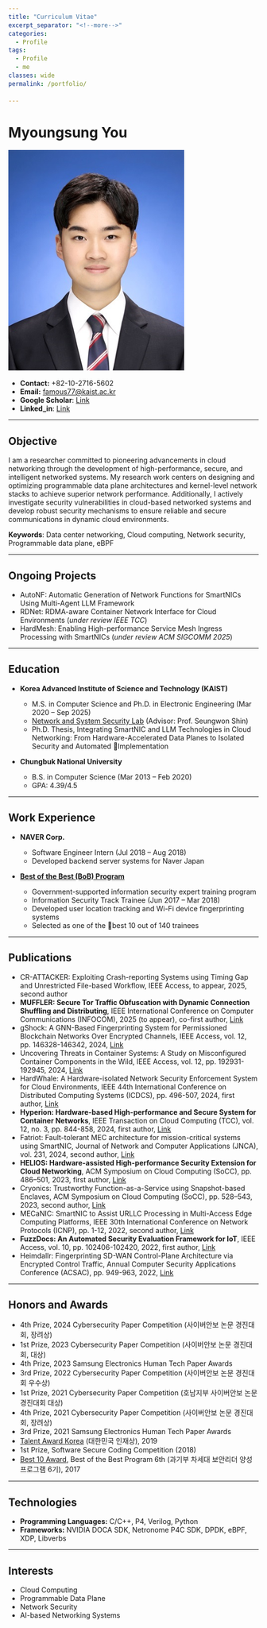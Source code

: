 ```yaml
---
title: "Curriculum Vitae"
excerpt_separator: "<!--more-->"
categories:
  - Profile
tags:
  - Profile
  - me
classes: wide
permalink: /portfolio/

---
```

# Myoungsung You
![나](/img/profile.jpg)

- **Contact:** +82-10-2716-5602
- **Email:** famous77@kaist.ac.kr
- **Google Scholar**: [Link](https://scholar.google.com/citations?hl=ko&user=zfB3C4kAAAAJ)
- **Linked_in**: [Link](https://www.linkedin.com/in/myoungsung-you-706124147/)
  
---

## Objective
I am a researcher committed to pioneering advancements in cloud networking through the development of high-performance, secure, and intelligent networked systems. My research work centers on designing and optimizing programmable data plane architectures and kernel-level network stacks to achieve superior network performance. Additionally, I actively investigate security vulnerabilities in cloud-based networked systems and develop robust security mechanisms to ensure reliable and secure communications in dynamic cloud environments.

**Keywords**: Data center networking, Cloud computing, Network security, Programmable data plane, eBPF

---

## Ongoing Projects
- AutoNF: Automatic Generation of Network Functions for SmartNICs Using Multi-Agent LLM Framework
- RDNet: RDMA-aware Container Network Interface for Cloud Environments (*under review IEEE TCC*)
- HardMesh: Enabling High-performance Service Mesh Ingress Processing with SmartNICs (*under review ACM SIGCOMM 2025*)

---

## Education
- **Korea Advanced Institute of Science and Technology (KAIST)**
  - M.S. in Computer Science and Ph.D. in Electronic Engineering (Mar 2020 – Sep 2025)
  - [Network and System Security Lab](https://nss.kaist.ac.kr) (Advisor: Prof. Seungwon Shin)
  - Ph.D. Thesis, Integrating SmartNIC and LLM Technologies in Cloud Networking: From Hardware-Accelerated Data Planes to Isolated Security and Automated Implementation

- **Chungbuk National University**
  - B.S. in Computer Science (Mar 2013 – Feb 2020)
  - GPA: 4.39/4.5
    
---

## Work Experience
- **NAVER Corp.**
  - Software Engineer Intern (Jul 2018 – Aug 2018)
  - Developed backend server systems for Naver Japan

- **[Best of the Best (BoB) Program](https://www.kitribob.kr/)**
  - Government-supported information security expert training program
  - Information Security Track Trainee (Jun 2017 – Mar 2018)
  - Developed user location tracking and Wi-Fi device fingerprinting systems
  - Selected as one of the best 10 out of 140 trainees

---

## Publications
- CR-ATTACKER: Exploiting Crash-reporting Systems using Timing Gap and Unrestricted File-based Workflow, IEEE Access, to appear, 2025, second author
- **MUFFLER: Secure Tor Traffic Obfuscation with Dynamic Connection Shuffling and Distributing**, IEEE International Conference on Computer Communications (INFOCOM), 2025 (to appear), co-first author, [Link](https://infocom2025.ieee-infocom.org/program/accepted-paper-list-main-conference)
- gShock: A GNN-Based Fingerprinting System for Permissioned Blockchain Networks Over Encrypted Channels, IEEE Access, vol. 12, pp. 146328-146342, 2024, [Link]((https://ieeexplore.ieee.org/abstract/document/10697129))
- Uncovering Threats in Container Systems: A Study on Misconfigured Container Components in the Wild, IEEE Access, vol. 12, pp. 192931-192945, 2024, [Link](https://ieeexplore.ieee.org/abstract/document/10788674)
- HardWhale: A Hardware-isolated Network Security Enforcement System for Cloud Environments, IEEE 44th International Conference on Distributed Computing Systems (ICDCS), pp. 496-507, 2024, first author, [Link](https://ieeexplore.ieee.org/abstract/document/10630989)
- **Hyperion: Hardware-based High-performance and Secure System for Container Networks**, IEEE Transaction on Cloud Computing (TCC), vol. 12, no. 3, pp. 844-858, 2024, first author, [Link](https://ieeexplore.ieee.org/abstract/document/10535194)
- Fatriot: Fault-tolerant MEC architecture for mission-critical systems using SmartNIC, Journal of Network and Computer Applications (JNCA), vol. 231, 2024, second author, [Link](https://www.sciencedirect.com/science/article/abs/pii/S1084804524001553)
- **HELIOS: Hardware-assisted High-performance Security Extension for Cloud Networking**, ACM Symposium on Cloud Computing (SoCC), pp. 486–501, 2023, first author, [Link](https://dl.acm.org/doi/abs/10.1145/3620678.3624786)
- Cryonics: Trustworthy Function-as-a-Service using Snapshot-based Enclaves, ACM Symposium on Cloud Computing (SoCC), pp. 528–543, 2023,  second author, [Link](https://dl.acm.org/doi/abs/10.1145/3620678.3624789)
- MECaNIC: SmartNIC to Assist URLLC Processing in Multi-Access Edge Computing Platforms, IEEE 30th International Conference on Network Protocols (ICNP), pp. 1-12, 2022, second author, [Link](https://ieeexplore.ieee.org/abstract/document/9940263)
- **FuzzDocs: An Automated Security Evaluation Framework for IoT**, IEEE Access, vol. 10, pp. 102406-102420, 2022, first author, [Link](https://ieeexplore.ieee.org/abstract/document/9895405)
- Heimdallr: Fingerprinting SD-WAN Control-Plane Architecture via Encrypted Control Traffic, Annual Computer Security Applications Conference (ACSAC), pp. 949-963, 2022, [Link](https://dl.acm.org/doi/abs/10.1145/3564625.3564642)

---

## Honors and Awards
- 4th Prize, 2024 Cybersecurity Paper Competition (사이버안보 논문 경진대회, 장려상)
- 1st Prize, 2023 Cybersecurity Paper Competition (사이버안보 논문 경진대회, 대상)
- 4th Prize, 2023 Samsung Electronics Human Tech Paper Awards 
- 3rd Prize, 2022 Cybersecurity Paper Competition (사이버안보 논문 경진대회 우수상)
- 1st Prize, 2021 Cybersecurity Paper Competition (호남지부 사이버안보 논문 경진대회 대상)
- 4th Prize, 2021 Cybersecurity Paper Competition (사이버안보 논문 경진대회, 장려상)
- 3rd Prize, 2021 Samsung Electronics Human Tech Paper Awards
- [Talent Award Korea](https://www.moe.go.kr/boardCnts/viewRenew.do?boardID=333&boardSeq=100411&lev=0&searchType=null&statusYN=W&page=1&s=moe&m=020501&opType=N) (대한민국 인재상), 2019
- 1st Prize, Software Secure Coding Competition (2018)
- [Best 10 Award](https://www.kitribob.kr/trainee_walk/hall), Best of the Best Program 6th (과기부 차세대 보안리더 양성 프로그램 6기), 2017

---

## Technologies
- **Programming Languages:** C/C++, P4, Verilog, Python
- **Frameworks:** NVIDIA DOCA SDK, Netronome P4C SDK, DPDK, eBPF, XDP, Libverbs

---

## Interests
- Cloud Computing
- Programmable Data Plane
- Network Security
- AI-based Networking Systems

